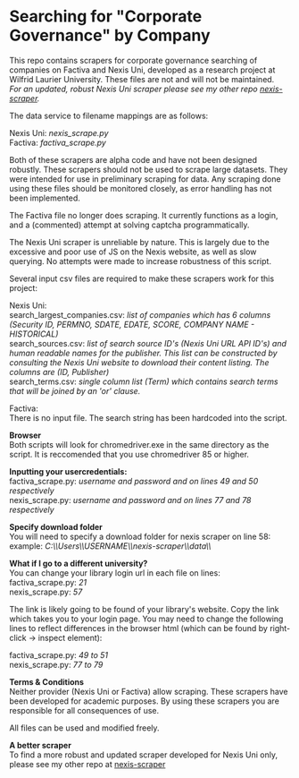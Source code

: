 # Searching for "Corporate Governance" by Company
This repo contains scrapers for corporate governance searching of companies on Factiva and Nexis Uni, developed as a research project at Wilfrid Laurier University. These files are not and will not be maintained.  
_For an updated, robust Nexis Uni scraper please see my other repo [nexis-scraper](https://github.com/andrebodo/lexis-sentiment-indexer)._

The data service to filename mappings are as follows:

Nexis Uni: _nexis_scrape.py_  
Factiva: _factiva_scrape.py_  

Both of these scrapers are alpha code and have not been designed robustly. These scrapers should not be used to scrape large datasets. They were intended for use in preliminary scraping for data. Any scraping done using these files should be monitored closely, as error handling has not been implemented.

The Factiva file no longer does scraping. It currently functions as a login, and a (commented) attempt at solving captcha programmatically. 

The Nexis Uni scraper is unreliable by nature. This is largely due to the excessive and poor use of JS on the Nexis website, as well as slow querying. No attempts were made to increase robustness of this script. 

Several input csv files are required to make these scrapers work for this project:

Nexis Uni:  
search_largest_companies.csv: _list of companies which has 6 columns (Security ID, PERMNO, SDATE, EDATE, SCORE, COMPANY NAME - HISTORICAL)_  
search_sources.csv: _list of search source ID's (Nexis Uni URL API ID's) and human readable names for the publisher. This list can be constructed by consulting the Nexis Uni website to download their content listing. The columns are (ID, Publisher)_  
search_terms.csv: _single column list (Term) which contains search terms that will be joined by an 'or' clause._  

Factiva:  
There is no input file. The search string has been hardcoded into the script.

**Browser**  
Both scripts will look for chromedriver.exe in the same directory as the script. It is reccomended that you use chromedriver 85 or higher.

**Inputting your usercredentials:**  
factiva_scrape.py: _username and password and on lines 49 and 50 respectively_  
nexis_scrape.py: _username and password and on lines 77 and 78 respectively_  

**Specify download folder**  
You will need to specify a download folder for nexis scraper on line 58:  
example: _C:\\\\Users\\\\USERNAME\\\\nexis-scraper\\\\data\\\\_  

**What if I go to a different university?**  
You can change your library login url in each file on lines:  
factiva_scrape.py: _21_  
nexis_scrape.py: _57_  

The link is likely going to be found of your library's website. Copy the link which takes you to your login page. You may need to change the following lines to reflect differences in the browser html (which can be found by right-click -> inspect element):

factiva_scrape.py: _49 to 51_  
nexis_scrape.py: _77 to 79_  

**Terms & Conditions**  
Neither provider (Nexis Uni or Factiva) allow scraping. These scrapers have been developed for academic purposes. By using these scrapers you are responsible for all consequences of use. 

All files can be used and modified freely.

**A better scraper**  
To find a more robust and updated scraper developed for Nexis Uni only, please see my other repo at [nexis-scraper](https://github.com/andrebodo/lexis-sentiment-indexer)
